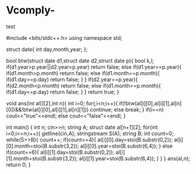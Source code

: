 # Vcomply-
test


#include <bits/stdc++.h>
using namespace std;

struct date{
    int day,month,year;
};

bool btw(struct date d1,struct date d2,struct date p){
    bool k,l;
    if(d1.year>p.year||d2.year<p.year) return false;
    else if(d1.year==p.year){
        if(d1.month>p.month) return false;
        else if(d1.month==p.month){
            if(d1.day>=p.day) return false;
        }
    }
    if(d2.year==p.year){
        if(d2.month<p.month) return false;
        else if(d1.month==p.month){
            if(d1.day<=p.day) return false;
        }
    }
    return true;
}

void ans(int al[][2],int n){
    int i=0;
    for(;i<n;i++){
        if(!btw(al[i][0],al[i][1],al[n][0])&&!btw(al[i][0],al[i][1],al[n][1])) continue;
        else break;
    }
    if(i==n) cout<<"true"<<endl;
    else cout<<"false"<<endl;
}

int main() {
	int n;
	cin>>n;
	string A;
	struct date al[n+1][2];
	for(int i=0;i<=n;i++){
	    getline(cin,A);
	    stringstream S(A);
	    string B;
	    int count=0;
	    while(S>>B){
	        count++;
	        if(count==4){
	            al[i][0].day=stoi(B.substr(0,2));
	            al[i][0].month=stoi(B.substr(3,2));
	            al[i][0].year=stoi(B.substr(6,4));
	        }
	        else if(count==6){
	            al[i][1].day=stoi(B.substr(0,2));
	            al[i][1].month=stoi(B.substr(3,2));
	            al[i][1].year=stoi(B.substr(6,4));
	        }
	    }
	}
	ans(al,n);
	return 0;
}
